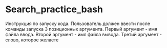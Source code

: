 # Search_practice_bash
Инструкция по запуску кода.
Пользователь должен ввести после команды запуска 3 позиционных аргумента.
Первый аргумент - имя файла ввода.
Второй аргумент - имя файла вывода.
Третий аргумент - слово, которое желаете 
